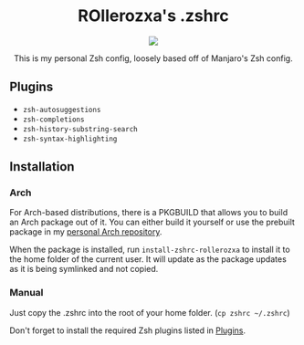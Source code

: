 <h1 align="center">ROllerozxa's .zshrc</h1>

<p align="center"><img style="text-align:center" src="https://user-images.githubusercontent.com/60856959/135720852-df50e18a-aa6b-4467-9972-14a1e4d5236f.png"></p>

<p align="center">This is my personal Zsh config, loosely based off of Manjaro's Zsh config.</p>

## Plugins
- `zsh-autosuggestions`
- `zsh-completions`
- `zsh-history-substring-search`
- `zsh-syntax-highlighting`

## Installation
### Arch
For Arch-based distributions, there is a PKGBUILD that allows you to build an Arch package out of it. You can either build it yourself or use the prebuilt package in my [personal Arch repository](https://github.com/rollerozxa/arch-repo).

When the package is installed, run `install-zshrc-rollerozxa` to install it to the home folder of the current user. It will update as the package updates as it is being symlinked and not copied.

### Manual
Just copy the .zshrc into the root of your home folder. (`cp zshrc ~/.zshrc`)

Don't forget to install the required Zsh plugins listed in [Plugins](#plugins).
